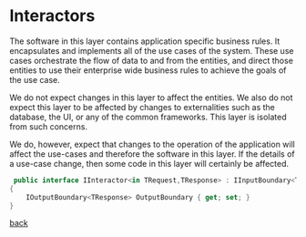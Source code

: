 ﻿---
layout: default
---
# Interactors

The software in this layer contains application specific business rules. It encapsulates and implements all of the use cases of the system. These use cases orchestrate the flow of data to and from the entities, and direct those entities to use their enterprise wide business rules to achieve the goals of the use case.

We do not expect changes in this layer to affect the entities. We also do not expect this layer to be affected by changes to externalities such as the database, the UI, or any of the common frameworks. This layer is isolated from such concerns.

We do, however, expect that changes to the operation of the application will affect the use-cases and therefore the software in this layer. If the details of a use-case change, then some code in this layer will certainly be affected.


```C#
 public interface IInteractor<in TRequest,TResponse> : IInputBoundary<TRequest> where TRequest : IRequest where TResponse : IResponse
{
    IOutputBoundary<TResponse> OutputBoundary { get; set; }
}

```

[back](./)